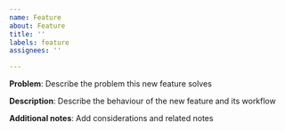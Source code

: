 ```yaml
---
name: Feature
about: Feature
title: ''
labels: feature
assignees: ''

---
```


**Problem**:
Describe the problem this new feature solves

**Description**:
Describe the behaviour of the new feature and its workflow

**Additional notes**:
Add considerations and related notes
